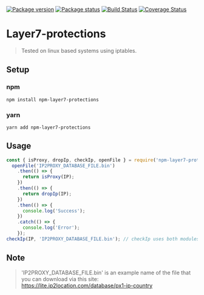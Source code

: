[![Package version](https://img.shields.io/npm/v/npm-layer7-protections)](https://www.npmjs.com/package/npm-layer7-protections)
[![Package status](https://img.shields.io/npm/dm/npm-layer7-protections.svg)](https://www.npmjs.com/package/npm-layer7-protections)
[![Build Status](https://travis-ci.org/GoatSeller/Layer7-protections.svg?branch=master)](https://travis-ci.org/GoatSeller/Layer7-protections)
[![Coverage Status](https://coveralls.io/repos/github/GoatSeller/Layer7-protections/badge.svg?branch=master)](https://coveralls.io/github/GoatSeller/Layer7-protections?branch=master)
# Layer7-protections
> Tested on linux based systems using iptables.
## Setup

### npm
```
npm install npm-layer7-protections
```
### yarn
```
yarn add npm-layer7-protections
```
## Usage
```javascript
const { isProxy, dropIp, checkIp, openFile } = require('npm-layer7-protections');
  openFile('IP2PROXY_DATABASE_FILE.bin')
    .then(() => {
      return isProxy(IP);
    })
    .then(() => {
      return dropIp(IP);
    })
    .then(() => {
      console.log('Success');
    })
    .catch(() => {
      console.log('Error');
    });
checkIp(IP, 'IP2PROXY_DATABASE_FILE.bin'); // checkIp uses both modules: isProxy and dropIp
```
## Note
> 'IP2PROXY_DATABASE_FILE.bin' is an example name of the file that you can download via this site: https://lite.ip2location.com/database/px1-ip-country
